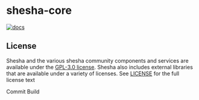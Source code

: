 shesha-core
========================

[![docs](https://readthedocs.org/projects/shesha-core/badge/?version=latest)](https://shesha-core.readthedocs.io/en/latest/?badge=latest)

## License

Shesha and the various shesha community components and services are available under the [GPL-3.0 license](https://opensource.org/licenses/GPL-3.0). Shesha also includes external libraries that are available under a variety of licenses. See [LICENSE](https://github.com/boxfusion/shesha-core/blob/HEAD/LICENSE) for the full license text

Commit Build
